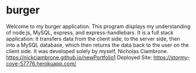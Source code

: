 # burger

Welcome to my burger application. This program displays my understanding of node.js, MySQL, express, and express-handlebars. 
It is a full stack application: it transfers data from the client side, to the server side, then into a MySQL database, which then returns the data back to the user on the client side. It was developed solely by myself, Nicholas Ciambrone.
https://nickciambrone.github.io/newPortfolio1
Deployed Site: https://stormy-cove-57776.herokuapp.com/
